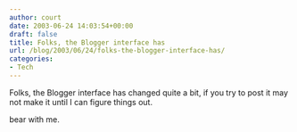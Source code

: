 ```yaml
---
author: court
date: 2003-06-24 14:03:54+00:00
draft: false
title: Folks, the Blogger interface has
url: /blog/2003/06/24/folks-the-blogger-interface-has/
categories:
- Tech
---
```


Folks, the Blogger interface has changed quite a bit, if you try to post it may not make it until I can figure things out.

bear with me.
